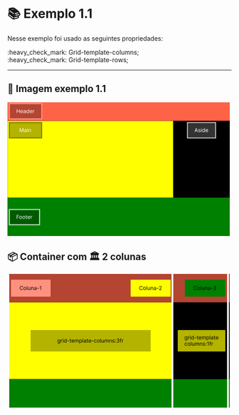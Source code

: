 # :books: Exemplo 1.1

<p>Nesse exemplo foi usado as seguintes propriedades:</p>
<p>    
    :heavy_check_mark: Grid-template-columns;<br>
    :heavy_check_mark: Grid-template-rows;<br>          
</p>

---

## :art: Imagem exemplo 1.1

<img alt="container" src="./../img/img-01-aula-1.1-ex.png">

## :package: Container com :classical_building: 2 colunas

<img alt="container" src="./../img/img-01-aula-1.1.1-ex.png">
